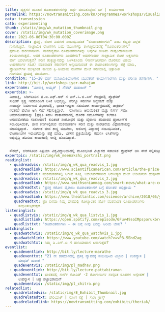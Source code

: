 ```yaml
---
title: ದೃಶ್ಯಗಳ ಮೂಲಕ ರೂಪಾಂತರಣಗಳನ್ನು ಅರ್ಥ ಮಾಡಿಕೊಳ್ಳುವ ಬಗೆ | ಕಾರ್ಯಾಗಾರ
permalink: https://nowtransmitting.com/kn/programmes/workshops/visualising-interpreting-mutations/
cata: transmission
catb: experimenting
thumb: /static/img/wk_mutation_thumbnail.png
cover: /static/img/wk_mutation_coverimage.png
date: 2021-06-06T04:30:00.000Z
description: ಪ್ರಸಕ್ತ, ರೋಗ ಪಿಡುಗಿಗೆ ಸಂಬಂಧಿಸಿದಂತೆ “ರೂಪಾಂತರಣಗಳು” ಎಂಬ ಶಬ್ದವು ಎಲ್ಲೆಡೆ
  ಗುನುಗುತ್ತಿದೆ. ಸಾಂಕ್ರಾಮಿಕ ರೋಗಗಳು ಬಹು ಮುಖಗಳನ್ನು ತಾಳುತ್ತಿರುವುದಕ್ಕೆ “ರೂಪಾಂತರಣಗಳು”
  ಪ್ರಮುಖ ಕಾರಣಗಳಾಗಿವೆ. ಸಾಮಾನ್ಯವಾಗಿ ರೂಪಾಂತರಣಗಳನ್ನು ಅವುಗಳ ಅಂತಿಮ ದುಷ್ಪರಿಣಾಮದಿಂದ
  ತಿಳಿಯಲಾಗುತ್ತದೆ. ಆದರೆ ರೂಪಾಂತರಣಗಳು ಎಂದರೇನು? ಅವುಗಳಿಂದಾಗಿ ಸಾಂಕ್ರಾಮಿಕ ರೋಗ ಲಕ್ಷಣಗಳು
  ಹೇಗೆ ಬದಲಾಗುತ್ತವೆ? ಸರಣಿ ತಂತ್ರಜ್ಞಾನವನ್ನು ಬಳಸಿಕೊಂಡು (ಸಾರ್ವಜನಿಕವಾಗಿ ದೊರಕುವ ವಿಷಯ
  ಉಪಕರಣಗಳ ಸಹಿತ) ವಂಶವಾಹಕ ಸರಣಿಗಳಿಗೆ ಅನ್ವಯಿಸುವಂತೆ ಈ ರೂಪಾಂತರಣಗಳನ್ನು ಪತ್ತೆ ಮಾಡಿ,
  ಪ್ರೋಟೀನ್‌ಗಳ ಮುಳ್ಳಿನಂತೆ ಕಾಣುವ ತ್ರಿ-ಆಯಾಮ ರಚನೆಗಳ ಮೇಲೆ ಸರಣಿಯಲ್ಲಿ ಚಿತ್ರಾಂಕಿತ
  ಗೊಳಿಸುವ ಪ್ರಯತ್ನ ಮಾಡೋಣ.
condition: "15-28 ವರ್ಷ ವಯೋಮಿತಿಯೊಳಗಿನ ಯುವಕರಿಗೆ ಕಾರ್ಯಾಗಾರಗಳು ಮತ್ತು ಪರಿಣತಿ ತರಗತಿಗಳು. "
link: http://bit.ly/workshop-iyer-mahajan
expertname: "ಮೀನಾಕ್ಷಿ ಅಯ್ಯರ್‌ | ಸೌರಭ್‌ ಮಹಾಜನ್‌ "
expertbio: >-
  ಮೀನಾಕ್ಷಿ, ಬೆಂಗಳೂರಿನ ಟಿ.ಐ.ಎಫ್.ಆರ್‌ ನ ಎನ್.ಸಿ.ಬಿ.ಎಸ್‌ ಕೇಂದ್ರದಲ್ಲಿ ಪ್ರೊಫೆಸರ್‌ 
  ಸುಧೀರ್‌ ಕೃಷ್ಣ ಇವರೊಂದಿಗೆ ಲಸಿಕೆ ಅಭಿವೃದ್ಧಿ, ಡೆಂಗ್ಯೂ ಸರಣಿಗಳ ಅನ್ವೇಷಣೆ ಮತ್ತು
  ಸಾಮರ್ಥ್ಯ ನಿರ್ಮಾಣದ ವಿಭಾಗದಲ್ಲಿ, ಭಾರತ-ಆಫ್ರಿಕಾ ಸಹಯೋಗ ಕಾರ್ಯಕ್ರಮದಲ್ಲಿ ಡಾಕ್ಟರಲ್‌
  ನಂತರದ ಫೆಲೋ ಆಗಿ ಸೇವೆ ಸಲ್ಲಿಸುತ್ತಿದ್ದಾರೆ.  ರೋಗಾಣು ಅನುವಂಶಿಕತೆ ಮತ್ತು ನಿಸರ್ಗ ಸಹಜ
  ಅನುವಂಶಿಕತೆಯನ್ನು (ಪ್ರಕೃತಿ ಸಹಜ ವಾತಾವರಣದಲ್ಲಿ ದೊರೆತ ನಮೂನೆಗಳನ್ನು ಕಲೆಹಾಕಿ
  ಅನುವಂಶಿಕತೆಯ ಸಂಶೋಧನೆ) ಕುರಿತಂತೆ ಸಂಶೋಧನೆ ಮತ್ತು ವೈರಾಣು ಪರಿವಾರದ ಪ್ರೋಟೀನ್‌ಗೆ
  ಸಂಬಂಧಿಸಿದಂತೆ, ಜೀವ ಕಣಗಳಲ್ಲಿರುವ ವಂಶವಾಹಕಗಳ ಸರಣಿ ಮತ್ತು ಸಂರಚನೆಯ ವಿಶ್ಲೇಷಣೆಯನ್ನು
  ಮಾಡುತ್ತಿದ್ದಾರೆ.  ಸಂಗಣಕ ಜೀವ ಶಾಸ್ತ್ರ ಮುಖೇಣ, ಆರೋಗ್ಯ ವಿಜ್ಞಾನಕ್ಕೆ ಸಂಬಂಧಿಸಿದಂತೆ,
  ರೋಗಾಣುಗಳ ಇರುವಿಕೆಯನ್ನು ಪತ್ತೆ ಮಾಡಿ, ವಿಕಸನ ಪ್ರಕ್ರಿಯೆಯನ್ನು ಗಮನಿಸಿ ಲಸಿಕೆಗಳನ್ನು
  ಅಭಿವೃದ್ಧಿ ಪಡಿಸುವ ಕಾಯಕದಲ್ಲಿ ಆಸಕ್ತಿ ಹೊಂದಿದ್ದಾರೆ.


  ಸೌರಭ್,‌ ಬೆಂಗಳೂರಿನ ಏಟ್ರಿಯಾ ವಿಶ್ವವಿದ್ಯಾಲಯದಲ್ಲಿ ಮೂಲಭೂತ ವಿಜ್ಞಾನದ ಸಹಾಯಕ ಪ್ರೊಫೆಸರ್ ಆಗಿ ಸೇವೆ ಸಲ್ಲಿಸುತ್ತಿದ್ದಾರೆ.  ಇವರು ವಿಕಸನ ಜೀವ ಶಾಸ್ತ್ರಜ್ಞರು, ವಂಶವಾಹಕಗಳು ಮತ್ತು ಪ್ರೋಟೀನ್‌ ಸರಣಿಯ ಸಂಗಣಕ ವಿಶ್ಲೇಷಣೆಯನ್ನು ಬಳಸಿಕೊಂಡು ಜೀವಶಾಸ್ತ್ರಕ್ಕೆ ಸಂಬಂಧಿಸಿದ ಪೂರ್ವಾಪರದ ಅಧ್ಯಯನದಲ್ಲಿ ತೊಡಗಿದ್ದಾರೆ.  ಸಂವಾದ ಪರ ಉಪಕರಣಗಳನ್ನು ಬಳಸಿಕೊಂಡು ಸ್ನಾತಕ ತರಗತಿಗಳಲ್ಲಿ ಬೋಧಿಸುತ್ತಾರೆ ಹಾಗೂ ವಿದ್ಯಾರ್ಥಿಗಳನ್ನು ಸಂಶೋಧನೆಯಲ್ಲಿ ತೊಡಗಿಸುವಂತೆ ಪ್ರೇರೇಪಿಸುತ್ತಾರೆ.
expertpic: /static/img/wk_meenakshi_portrait.png
readinglist:
  - quadreadvis: /static/img/q_wk_qua_readvis_1.jpg
    quadreadlink: https://www.scientificamerican.com/article/the-price-of-silent-mutations/
    quadreadtxt: ವಂಶವಾಹಕಗಳಲ್ಲಿ ಆಗುವ ಸೂಕ್ಷ್ಮ ಬದಲಾವಣೆಗಳಿಂದ ಆರೋಗ್ಯದ ಮೇಲೆ ಉಂಟಾಗುವ ದುಷ್ಪರಿಣಾಮಗಳು
  - quadreadvis: /static/img/q_wk_qua_readvis_2.jpg
    quadreadlink: https://www.smithsonianmag.com/smart-news/what-are-coronavirus-variants-180976827/
    quadreadtxt: "ಪ್ರಸಕ್ತ ಕರೋನ ವೈರಾಣು ರೂಪಾಂತರಣಗಳ ಬಗ್ಗೆ ಪರಿಣತರ ಅಭಿಪ್ರಾಯ "
  - quadreadvis: /static/img/q_wk_qua_readvis_3.jpg
    quadreadlink: https://www.theatlantic.com/science/archive/2018/05/your-body-acquires-trillions-of-new-mutations-every-day/559472/
    quadreadtxt: ಪ್ರತಿ ದಿನವೂ ನಿಮ್ಮ ದೇಹದಲ್ಲಿ ಕೋಟ್ಯಾಂತರ ಹೊಸ ವಂಶವಾಹಕ ರೂಪಾಂತರಣಗಳು
      ಸಂಭವಿಸುತ್ತಿರುತ್ತವೆ.
listeninglist:
  - quadlistvis: /static/img/q_wk_qua_listvis_1.jpg
    quadlistlink: https://open.spotify.com/episode/6Fuv49soIMpsporukbrcil
    quadlisttxt: "ರೂಪಾಂತರಣಗಳು – ಈ ಬಗ್ಗೆ ನೀವು ಏನನ್ನು ಅರಿಯ ಬೇಕು? "
watchinglist:
  - quadwatchvis: /static/img/q_wk_qua_watchvis_1.jpg
    quadwatchlink: https://www.youtube.com/watch?v=vP8-5Bhd2ag
    quadwatchtxt: ನಿಮ್ಮ ಡಿ.ಎನ್.ಏ ಗೆ ಹಾನಿಯಾದಾಗ ಏನಾಗುತ್ತದೆ?
eventlist:
  - quadeventlink: http://bit.ly/lecture-marathe
    quadeventtxt: "21 ನೇ ಶತಮಾನದಲ್ಲಿ ಪ್ರಸಕ್ತ ವ್ಯಾಪನಕ್ಕೆ ಸಂಬಂಧಿಸಿದ ವಿಜ್ಞಾನ | ಉಪನ್ಯಾಸ |
      ಮಾಧವ್ ಮರಾಠೆ "
    quadeventvis: /static/img/pl_madhav.png
  - quadeventlink: http://bit.ly/lecture-pattabiraman
    quadeventtxt: ಭಾರತದಲ್ಲಿ ಸಾರ್ಸ್‌ ಕೋವಿಡ್‌ -2 ರೋಗಾಣುಗಳ ಸಂಸ್ಕರಿತ ರೂಪಗಳ ಅನ್ವೇಷಣೆ |
      ಉಪನ್ಯಾಸ | ಚಿತ್ರ ಪಟ್ಟಾಭಿರಾಮನ್‌
    quadeventvis: /static/img/pl_chitra.png
relatedlist:
  - quadrelatedvis: /static/img/E_Exhibit_Thumbnail.jpg
    quadrelatedtxt: ಥೇರಿಯಾಕ್‌ | ರೋಗ ನಕ್ಷೆ | ಸಾರಾ ಕ್ರಾಸ್ಕ್
    quadrelatedlink: https://nowtransmitting.com/exhibits/theriak/
---
```

